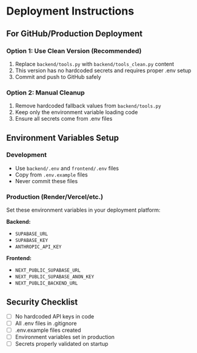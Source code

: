 # Deployment Instructions

## For GitHub/Production Deployment

### Option 1: Use Clean Version (Recommended)
1. Replace `backend/tools.py` with `backend/tools_clean.py` content
2. This version has no hardcoded secrets and requires proper .env setup
3. Commit and push to GitHub safely

### Option 2: Manual Cleanup
1. Remove hardcoded fallback values from `backend/tools.py`
2. Keep only the environment variable loading code
3. Ensure all secrets come from .env files

## Environment Variables Setup

### Development
- Use `backend/.env` and `frontend/.env` files
- Copy from `.env.example` files
- Never commit these files

### Production (Render/Vercel/etc.)
Set these environment variables in your deployment platform:

**Backend:**
- `SUPABASE_URL`
- `SUPABASE_KEY` 
- `ANTHROPIC_API_KEY`

**Frontend:**
- `NEXT_PUBLIC_SUPABASE_URL`
- `NEXT_PUBLIC_SUPABASE_ANON_KEY`
- `NEXT_PUBLIC_BACKEND_URL`

## Security Checklist
- [ ] No hardcoded API keys in code
- [ ] All .env files in .gitignore
- [ ] .env.example files created
- [ ] Environment variables set in production
- [ ] Secrets properly validated on startup
